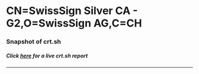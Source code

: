 # CN=SwissSign Silver CA - G2,O=SwissSign AG,C=CH
### Snapshot of crt.sh
##### Click [here](https://crt.sh/?q=Serial_0083551BD2384F68E04205B837D48D87) for a live crt.sh report

---
